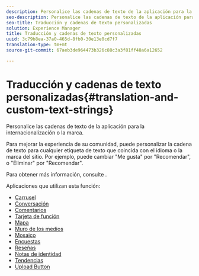 ```yaml
---
description: Personalice las cadenas de texto de la aplicación para la internacionalización o la marca.
seo-description: Personalice las cadenas de texto de la aplicación para la internacionalización o la marca.
seo-title: Traducción y cadenas de texto personalizadas
solution: Experience Manager
title: Traducción y cadenas de texto personalizadas
uuid: 3c79b8ea-37a0-465d-8fb0-30e13e0cd7f7
translation-type: tm+mt
source-git-commit: 67aeb3de964473b326c88c3a3f81ff48a6a12652

---
```



# Traducción y cadenas de texto personalizadas{#translation-and-custom-text-strings}

Personalice las cadenas de texto de la aplicación para la internacionalización o la marca.

Para mejorar la experiencia de su comunidad, puede personalizar la cadena de texto para cualquier etiqueta de texto que coincida con el idioma o la marca del sitio. Por ejemplo, puede cambiar "Me gusta" por "Recomendar", o "Eliminar" por "Recomendar".

Para obtener más información, consulte [](../c-settings-other/c-translation-sets/c-translation-sets.md#c_translation_sets).

Aplicaciones que utilizan esta función:

* [Carrusel](../c-about-apps/c-carousel-app/c-carousel-app.md#c_carousel_app)
* [Conversación](../c-about-apps/c-chat-app/c-chat-app.md#c_chat_app)
* [Comentarios](/help/using/c-about-apps/c-comments/c-comments.md)
* [Tarjeta de función](../c-about-apps/c-feature-card-app/c-feature-card-app.md#c_feature_card_app)
* [Mapa](../c-about-apps/c-map-app/c-map-app.md#c_map_app)
* [Muro de los medios](../c-about-apps/c-media-wall-app/c-media-wall-app.md#c_media_wall_app)
* [Mosaico](../c-about-apps/c-mosaic-app/c-mosaic-app.md#c_mosaic_app)
* [Encuestas](../c-about-apps/c-polls-app/c-polls-app.md#c_polls_app)
* [Reseñas](../c-about-apps/c-reviews-app/c-reviews-app.md#c_reviews_app)
* [Notas de identidad](../c-about-apps/c-sidenotes-app/c-sidenotes-app.md#c_sidenotes_app)
* [Tendencias](../c-about-apps/c-trending-app/c-trending-app.md#c_trending_app)
* [Upload Button](../c-about-apps/c-upload-button-app/c-upload-button-app.md#c_upload_button_app)

